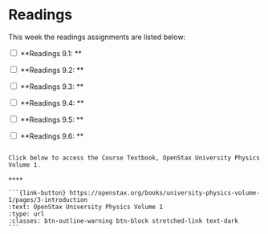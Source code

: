 # Readings

This week the readings assignments are listed below:

<label><input type="checkbox" id="week10_reading1" class="box"> **Readings 9.1: ** </input></label> 

<label><input type="checkbox" id="week10_reading2" class="box"> **Readings 9.2: ** </input></label> 

<label><input type="checkbox" id="week10_reading3" class="box"> **Readings 9.3: ** </input></label> 

<label><input type="checkbox" id="week10_reading4" class="box"> **Readings 9.4: ** </input></label> 

<label><input type="checkbox" id="week10_reading5" class="box"> **Readings 9.5: ** </input></label> 

<label><input type="checkbox" id="week10_reading6" class="box"> **Readings 9.6: ** </input></label> 



````{panels}

Click below to access the Course Textbook, OpenStax University Physics Volume 1.

++++ 

```{link-button} https://openstax.org/books/university-physics-volume-1/pages/3-introduction
:text: OpenStax University Physics Volume 1
:type: url
:classes: btn-outline-warning btn-block stretched-link text-dark
```
````

